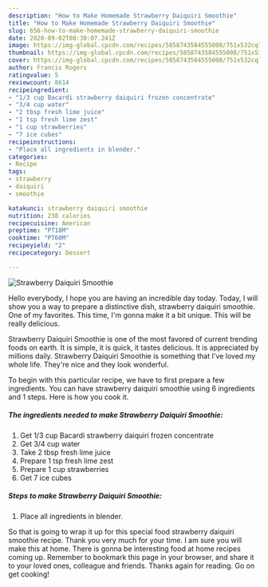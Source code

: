 ```yaml
---
description: "How to Make Homemade Strawberry Daiquiri Smoothie"
title: "How to Make Homemade Strawberry Daiquiri Smoothie"
slug: 656-how-to-make-homemade-strawberry-daiquiri-smoothie
date: 2020-09-02T08:30:07.241Z
image: https://img-global.cpcdn.com/recipes/5858743584555008/751x532cq70/strawberry-daiquiri-smoothie-recipe-main-photo.jpg
thumbnail: https://img-global.cpcdn.com/recipes/5858743584555008/751x532cq70/strawberry-daiquiri-smoothie-recipe-main-photo.jpg
cover: https://img-global.cpcdn.com/recipes/5858743584555008/751x532cq70/strawberry-daiquiri-smoothie-recipe-main-photo.jpg
author: Francis Rogers
ratingvalue: 5
reviewcount: 8614
recipeingredient:
- "1/3 cup Bacardi strawberry daiquiri frozen concentrate"
- "3/4 cup water"
- "2 tbsp fresh lime juice"
- "1 tsp fresh lime zest"
- "1 cup strawberries"
- "7 ice cubes"
recipeinstructions:
- "Place all ingredients in blender."
categories:
- Recipe
tags:
- strawberry
- daiquiri
- smoothie

katakunci: strawberry daiquiri smoothie 
nutrition: 238 calories
recipecuisine: American
preptime: "PT18M"
cooktime: "PT60M"
recipeyield: "2"
recipecategory: Dessert

---
```



![Strawberry Daiquiri Smoothie](https://img-global.cpcdn.com/recipes/5858743584555008/751x532cq70/strawberry-daiquiri-smoothie-recipe-main-photo.jpg)

Hello everybody, I hope you are having an incredible day today. Today, I will show you a way to prepare a distinctive dish, strawberry daiquiri smoothie. One of my favorites. This time, I'm gonna make it a bit unique. This will be really delicious.



Strawberry Daiquiri Smoothie is one of the most favored of current trending foods on earth. It is simple, it is quick, it tastes delicious. It is appreciated by millions daily. Strawberry Daiquiri Smoothie is something that I've loved my whole life. They're nice and they look wonderful.


To begin with this particular recipe, we have to first prepare a few ingredients. You can have strawberry daiquiri smoothie using 6 ingredients and 1 steps. Here is how you cook it.

<!--inarticleads1-->

##### The ingredients needed to make Strawberry Daiquiri Smoothie:

1. Get 1/3 cup Bacardi strawberry daiquiri frozen concentrate
1. Get 3/4 cup water
1. Take 2 tbsp fresh lime juice
1. Prepare 1 tsp fresh lime zest
1. Prepare 1 cup strawberries
1. Get 7 ice cubes




<!--inarticleads2-->

##### Steps to make Strawberry Daiquiri Smoothie:

1. Place all ingredients in blender.




So that is going to wrap it up for this special food strawberry daiquiri smoothie recipe. Thank you very much for your time. I am sure you will make this at home. There is gonna be interesting food at home recipes coming up. Remember to bookmark this page in your browser, and share it to your loved ones, colleague and friends. Thanks again for reading. Go on get cooking!
